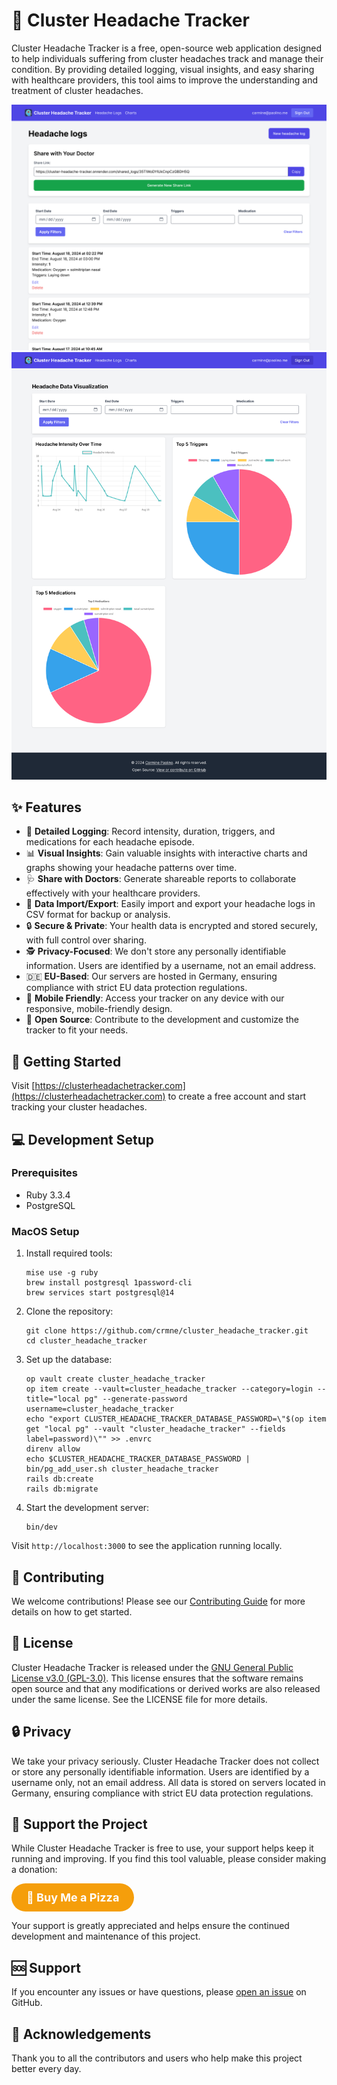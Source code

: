 # 🧠 Cluster Headache Tracker

Cluster Headache Tracker is a free, open-source web application designed to help individuals suffering from cluster headaches track and manage their condition. By providing detailed logging, visual insights, and easy sharing with healthcare providers, this tool aims to improve the understanding and treatment of cluster headaches.

![screenshot](screenshot.png)
![charts](charts.png)

## ✨ Features

- 📝 **Detailed Logging**: Record intensity, duration, triggers, and medications for each headache episode.
- 📊 **Visual Insights**: Gain valuable insights with interactive charts and graphs showing your headache patterns over time.
- 🩺 **Share with Doctors**: Generate shareable reports to collaborate effectively with your healthcare providers.
- 💾 **Data Import/Export**: Easily import and export your headache logs in CSV format for backup or analysis.
- 🔒 **Secure & Private**: Your health data is encrypted and stored securely, with full control over sharing.
- 🕵️ **Privacy-Focused**: We don't store any personally identifiable information. Users are identified by a username, not an email address.
- 🇩🇪 **EU-Based**: Our servers are hosted in Germany, ensuring compliance with strict EU data protection regulations.
- 📱 **Mobile Friendly**: Access your tracker on any device with our responsive, mobile-friendly design.
- 🌟 **Open Source**: Contribute to the development and customize the tracker to fit your needs.

## 🚀 Getting Started

Visit [https://clusterheadachetracker.com](https://clusterheadachetracker.com) to create a free account and start tracking your cluster headaches.

## 💻 Development Setup

### Prerequisites

- Ruby 3.3.4
- PostgreSQL

### MacOS Setup

1. Install required tools:

   ```
   mise use -g ruby
   brew install postgresql 1password-cli
   brew services start postgresql@14
   ```

2. Clone the repository:

   ```
   git clone https://github.com/crmne/cluster_headache_tracker.git
   cd cluster_headache_tracker
   ```

3. Set up the database:

   ```
   op vault create cluster_headache_tracker
   op item create --vault=cluster_headache_tracker --category=login --title="local pg" --generate-password username=cluster_headache_tracker
   echo "export CLUSTER_HEADACHE_TRACKER_DATABASE_PASSWORD=\"$(op item get "local pg" --vault "cluster_headache_tracker" --fields label=password)\"" >> .envrc
   direnv allow
   echo $CLUSTER_HEADACHE_TRACKER_DATABASE_PASSWORD | bin/pg_add_user.sh cluster_headache_tracker
   rails db:create
   rails db:migrate
   ```

4. Start the development server:

   ```
   bin/dev
   ```

Visit `http://localhost:3000` to see the application running locally.

## 🤝 Contributing

We welcome contributions! Please see our [Contributing Guide](CONTRIBUTING.md) for more details on how to get started.

## 📄 License

Cluster Headache Tracker is released under the [GNU General Public License v3.0 (GPL-3.0)](LICENSE). This license ensures that the software remains open source and that any modifications or derived works are also released under the same license. See the LICENSE file for more details.

## 🔒 Privacy

We take your privacy seriously. Cluster Headache Tracker does not collect or store any personally identifiable information. Users are identified by a username only, not an email address. All data is stored on servers located in Germany, ensuring compliance with strict EU data protection regulations.

## 🍕 Support the Project

While Cluster Headache Tracker is free to use, your support helps keep it running and improving. If you find this tool valuable, please consider making a donation:

<a href="https://buymeacoffee.com/crmne" target="_blank" rel="noopener noreferrer" style="background-color: #F59E0B; color: white; font-weight: bold; padding: 12px 24px; border-radius: 9999px; font-size: 18px; text-decoration: none; display: inline-block; transition: background-color 0.3s ease;" onmouseover="this.style.backgroundColor='#D97706'" onmouseout="this.style.backgroundColor='#F59E0B'">🍕 Buy Me a Pizza</a>

Your support is greatly appreciated and helps ensure the continued development and maintenance of this project.

## 🆘 Support

If you encounter any issues or have questions, please [open an issue](https://github.com/crmne/cluster_headache_tracker/issues) on GitHub.

## 🙏 Acknowledgements

Thank you to all the contributors and users who help make this project better every day.
